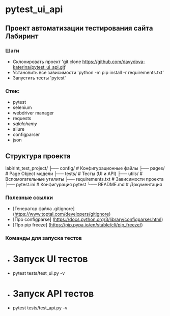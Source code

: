 # pytest_ui_api

## Проект автоматизации тестирования сайта Лабиринт

### Шаги
- Склонировать проект 'git clone https://github.com/davydova-katerina/pytest_ui_api.git'
- Установить все зависимости 'python -m pip install -r requirements.txt'
- Запустить тесты 'pytest'

### Стек:
- pytest
- selenium
- webdriver manager
- requests
- _sqlalchemy_
- allure
- configparser
- json

## Структура проекта
labirint_test_project/
├── config/ # Конфигурационные файлы
├── pages/ # Page Object модели
├── tests/ # Тесты (UI и API)
├── utils/ # Вспомогательные утилиты
├── requirements.txt # Зависимости проекта
├── pytest.ini # Конфигурация pytest
└── README.md # Документация

### Полезные ссылки
- [Генератор файла .gitignore] (https://www.toptal.com/developers/gitignore)
- [Про configparse] (https://docs.python.org/3/library/configparser.html)
- [Про pip freeze] (https://pip.pypa.io/en/stable/cli/pip_freeze/)

### Команды для запуска тестов

- # Запуск UI тестов
- pytest tests/test_ui.py -v
- # Запуск API тестов
- pytest tests/test_api.py -v